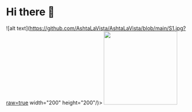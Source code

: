 # Hi there 👋
![alt text](https://github.com/AshtaLaVista/AshtaLaVista/blob/main/S1.jpg?raw=true width="200" height="200"/)> 
<img src="imgs/https://github.com/AshtaLaVista/AshtaLaVista/blob/main/S1.jpg" width="200" height="200"/>
<!--
**AshtaLaVista/AshtaLaVista** is a ✨ _special_ ✨ repository because its `README.md` (this file) appears on your GitHub profile.

Here are some ideas to get you started:

- 🔭 I’m currently working on ...
- 🌱 I’m currently learning ...
- 👯 I’m looking to collaborate on ...
- 🤔 I’m looking for help with ...
- 💬 Ask me about ...
- 📫 How to reach me: ...
- 😄 Pronouns: ...
- ⚡ Fun fact: ...>

- 
